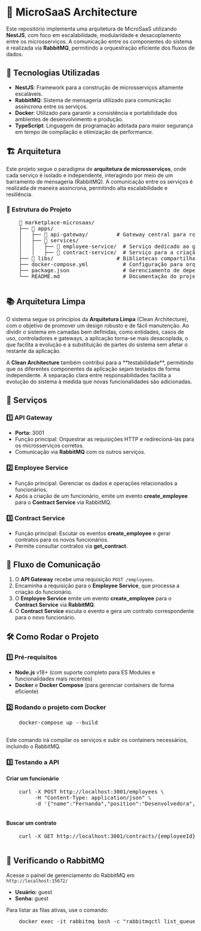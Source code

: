   <h1>📌 MicroSaaS Architecture</h1>

  <p>Este repositório implementa uma arquitetura de MicroSaaS utilizando <strong>NestJS</strong>, com foco em escalabilidade, modularidade e desacoplamento entre os microsserviços. A comunicação entre os componentes do sistema é realizada via <strong>RabbitMQ</strong>, permitindo a orquestração eficiente dos fluxos de dados.</p>

  <h2>🚀 Tecnologias Utilizadas</h2>
  <ul>
    <li><strong>NestJS</strong>: Framework para a construção de microsserviços altamente escaláveis.</li>
    <li><strong>RabbitMQ</strong>: Sistema de mensageria utilizado para comunicação assíncrona entre os serviços.</li>
    <li><strong>Docker</strong>: Utilizado para garantir a consistência e portabilidade dos ambientes de desenvolvimento e produção.</li>
    <li><strong>TypeScript</strong>: Linguagem de programação adotada para maior segurança em tempo de compilação e otimização de performance.</li>
  </ul>

  <h2>🏗️ Arquitetura</h2>
  <p>Este projeto segue o paradigma de <strong>arquitetura de microsserviços</strong>, onde cada serviço é isolado e independente, interagindo por meio de um barramento de mensageria (RabbitMQ). A comunicação entre os serviços é realizada de maneira assíncrona, permitindo alta escalabilidade e resiliência.</p>

  <h3>📂 Estrutura do Projeto</h3>
  <pre>
    📂 marketplace-microsaas/
    ├── 📂 apps/
    │   ├── 📂 api-gateway/         # Gateway central para roteamento de solicitações entre os serviços
    │   ├── 📂 services/
    │   │   ├── 📂 employee-service/  # Serviço dedicado ao gerenciamento de funcionários
    │   │   ├── 📂 contract-service/  # Serviço para a criação e gerenciamento de contratos
    ├── 📂 libs/                    # Bibliotecas compartilhadas entre os microsserviços
    ├── docker-compose.yml           # Configuração para orquestração de containers
    ├── package.json                 # Gerenciamento de dependências e scripts
    └── README.md                    # Documentação do projeto
  </pre>
  
  <h2>📚 Arquitetura Limpa</h2>
  <p>O sistema segue os princípios da <strong>Arquitetura Limpa</strong> (Clean Architecture), com o objetivo de promover um design robusto e de fácil manutenção. Ao dividir o sistema em camadas bem definidas, como entidades, casos de uso, controladores e gateways, a aplicação torna-se mais desacoplada, o que facilita a evolução e a substituição de partes do sistema sem afetar o restante da aplicação.</p>
  <p>A <strong>Clean Architecture</strong> também contribui para a **testabilidade**, permitindo que os diferentes componentes da aplicação sejam testados de forma independente. A separação clara entre responsabilidades facilita a evolução do sistema à medida que novas funcionalidades são adicionadas.</p>


  <h2>📌 Serviços</h2>
  <h3>1️⃣ API Gateway</h3>
  <ul>
    <li><strong>Porta:</strong> 3001</li>
    <li>Função principal: Orquestrar as requisições HTTP e redirecioná-las para os microsserviços corretos.</li>
    <li>Comunicação via <strong>RabbitMQ</strong> com os outros serviços.</li>
  </ul>

  <h3>2️⃣ Employee Service</h3>
  <ul>
    <li>Função principal: Gerenciar os dados e operações relacionados a funcionários.</li>
    <li>Após a criação de um funcionário, emite um evento <strong>create_employee</strong> para o <strong>Contract Service</strong> via RabbitMQ.</li>
  </ul>

  <h3>3️⃣ Contract Service</h3>
  <ul>
    <li>Função principal: Escutar os eventos <strong>create_employee</strong> e gerar contratos para os novos funcionários.</li>
    <li>Permite consultar contratos via <strong>get_contract</strong>.</li>
  </ul>

  <h2>🔄 Fluxo de Comunicação</h2>
  <ol>
    <li>O <strong>API Gateway</strong> recebe uma requisição <code>POST /employees</code>.</li>
    <li>Encaminha a requisição para o <strong>Employee Service</strong>, que processa a criação do funcionário.</li>
    <li>O <strong>Employee Service</strong> emite um evento <strong>create_employee</strong> para o <strong>Contract Service</strong> via <strong>RabbitMQ</strong>.</li>
    <li>O <strong>Contract Service</strong> escuta o evento e gera um contrato correspondente para o novo funcionário.</li>
  </ol>

  <h2>🛠️ Como Rodar o Projeto</h2>
  <h3>1️⃣ Pré-requisitos</h3>
  <ul>
    <li><strong>Node.js</strong> v18+ (com suporte completo para ES Modules e funcionalidades mais recentes)</li>
    <li><strong>Docker</strong> e <strong>Docker Compose</strong> (para gerenciar containers de forma eficiente)</li>
  </ul>

  <h3>2️⃣ Rodando o projeto com Docker</h3>
  <pre>
    docker-compose up --build
  </pre>
  <p>Este comando irá compilar os serviços e subir os containers necessários, incluindo o RabbitMQ.</p>

  <h3>3️⃣ Testando a API</h3>
  <h4>Criar um funcionário</h4>
  <pre>
    curl -X POST http://localhost:3001/employees \
         -H "Content-Type: application/json" \
         -d '{"name":"Fernanda","position":"Desenvolvedora","salary":8000}'
  </pre>
  <h4>Buscar um contrato</h4>
  <pre>
    curl -X GET http://localhost:3001/contracts/{employeeId}
  </pre>

  <h2>🐰 Verificando o RabbitMQ</h2>
  <p>Acesse o painel de gerenciamento do RabbitMQ em <code>http://localhost:15672/</code></p>
  <ul>
    <li><strong>Usuário:</strong> guest</li>
    <li><strong>Senha:</strong> guest</li>
  </ul>
  <p>Para listar as filas ativas, use o comando:</p>
  <pre>
    docker exec -it rabbitmq bash -c "rabbitmqctl list_queues name messages_ready messages_unacknowledged"
  </pre>
